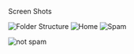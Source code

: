 Screen Shots



![Folder Structure](https://github.com/user-attachments/assets/8fd68694-7065-48bc-a9e3-63a75549dbd2)
![Home](https://github.com/user-attachments/assets/790ec8b4-4d83-4495-acca-6468f7c19e99)
![Spam](https://github.com/user-attachments/assets/43ee66b2-69ee-451b-a5be-9796c187152a)

![not spam](https://github.com/user-attachments/assets/acd6c8a7-52e3-46a6-9e0f-0e19106a1658)

